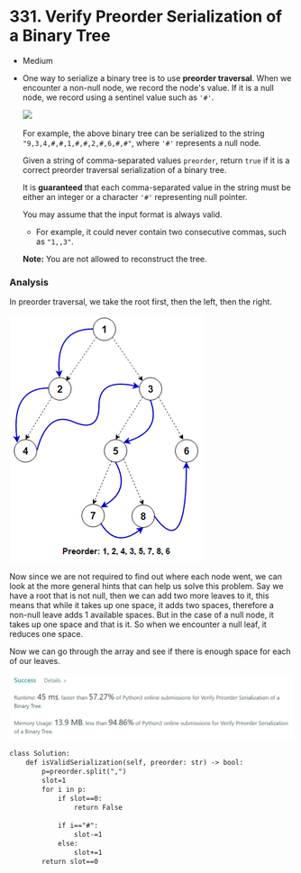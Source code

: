 # 331. Verify Preorder Serialization of a Binary Tree

* Medium
*   One way to serialize a binary tree is to use **preorder traversal**. When we encounter a non-null node, we record the node's value. If it is a null node, we record using a sentinel value such as `'#'`.

    ![](https://assets.leetcode.com/uploads/2021/03/12/pre-tree.jpg)

    For example, the above binary tree can be serialized to the string `"9,3,4,#,#,1,#,#,2,#,6,#,#"`, where `'#'` represents a null node.

    Given a string of comma-separated values `preorder`, return `true` if it is a correct preorder traversal serialization of a binary tree.

    It is **guaranteed** that each comma-separated value in the string must be either an integer or a character `'#'` representing null pointer.

    You may assume that the input format is always valid.

    * For example, it could never contain two consecutive commas, such as `"1,,3"`.

    **Note:** You are not allowed to reconstruct the tree.

### Analysis&#x20;

In preorder traversal, we take the root first, then the left, then the right.&#x20;

![](<../.gitbook/assets/image (4).png>)

Now since we are not required to find out where each node went, we can look at the more general hints that can help us solve this problem. Say we have a root that is not null, then we can add two more leaves to it, this means that while it takes up one space, it adds two spaces, therefore a non-null leave adds 1 available spaces. But in the case of a null node, it takes up one space and that is it. So when we encounter a null leaf, it reduces one space.&#x20;

Now we can go through the array and see if there is enough space for each of our leaves.&#x20;

![](<../.gitbook/assets/image (19) (1).png>)

```
class Solution:
    def isValidSerialization(self, preorder: str) -> bool:
        p=preorder.split(",")
        slot=1
        for i in p:
            if slot==0:
                return False
            
            if i=="#":
                slot-=1
            else:
                slot+=1
        return slot==0
```
